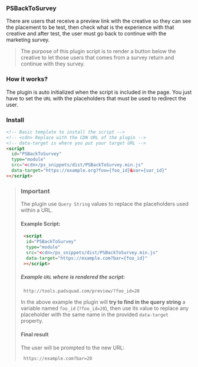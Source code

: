 ### PSBackToSurvey

There are users that receive a preview link with the creative so they can see the placement
to be test, then check what is the experience with that creative and after test, the user must go back to continue with the marketing survey.
 
> The purpose of this plugin script is to render a button below the creative to let those users 
> that comes from a survey return and continue with they survey.

### How it works?
The plugin is auto initialized when the script is included in the page. You just have to set the `URL` with the placeholders that must be used to redirect the user.

### Install
```html
<!-- Basic template to install the script -->
<!-- <cdn> Replace with the CDN URL of the plugin -->
<!-- data-target is where you put your target URL -->
<script
  id="PSBackToSurvey"
  type="module"
  src="<cdn>/ps_snippets/dist/PSBackToSurvey.min.js"
  data-target="https://example.org?foo={foo_id}&var={var_id}"
></script>

```
>### Important
> The plugin use `Query String` values to replace the placeholders used within a URL.
>
> #### Example Script:
> ```html
>  <script
>   id="PSBackToSurvey"
>   type="module"
>   src="<cdn>/ps_snippets/dist/PSBackToSurvey.min.js"
>   data-target="https://example.com?bar={foo_id}"
>  ></script>
> ```
> ##### Example `URL` where is rendered the script:
> ```text
>  http://tools.padsquad.com/preview/?foo_id=20
>  ```
> In the above example the plugin will **try to find in the query string** a variable named `foo_id` (`?foo_id=20`), then use its value to replace any placeholder with the same name in the provided `data-target` property.
> #### Final result
> The user will be prompted to the new URL:
> ```text
>  https://example.com?bar=20
> ```
